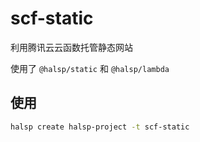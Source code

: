 # scf-static

利用腾讯云云函数托管静态网站

使用了 `@halsp/static` 和 `@halsp/lambda`

## 使用

```sh
halsp create halsp-project -t scf-static
```
